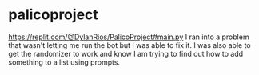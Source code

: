 # palicoproject
https://replit.com/@DylanRios/PalicoProject#main.py
I ran into a problem that wasn't letting me run the bot but I was able to fix it. I was also able to get the randomizer to work and know I am trying to find out how to add something to a list using prompts.

